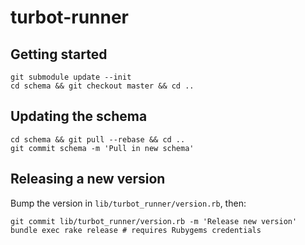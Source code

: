 # turbot-runner

## Getting started

    git submodule update --init
    cd schema && git checkout master && cd ..

## Updating the schema

    cd schema && git pull --rebase && cd ..
    git commit schema -m 'Pull in new schema'

## Releasing a new version

Bump the version in `lib/turbot_runner/version.rb`, then:

    git commit lib/turbot_runner/version.rb -m 'Release new version'
    bundle exec rake release # requires Rubygems credentials
